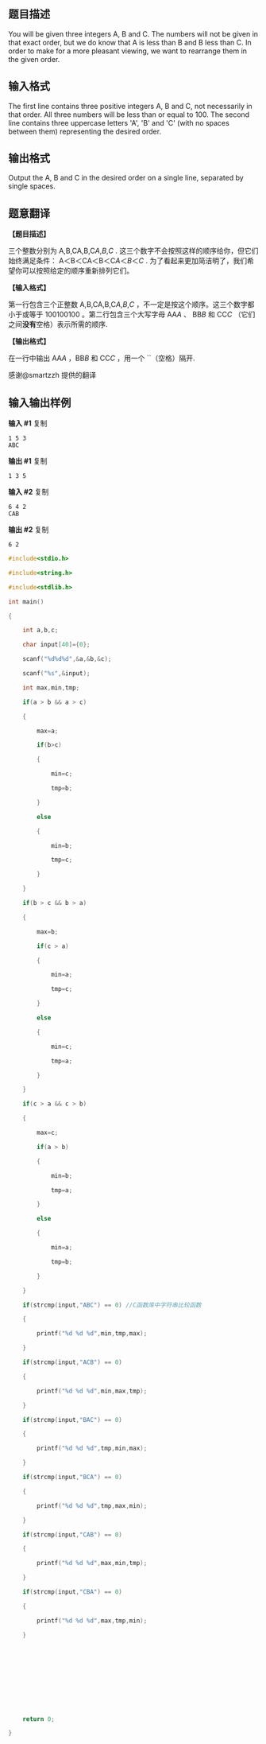 ## 题目描述

 

You will be given three integers A, B and C. The numbers will not be given in that exact order, but we do know that A is less than B and B less than C. In order to make for a more pleasant viewing, we want to rearrange them in the given order.

 

## 输入格式

 

The first line contains three positive integers A, B and C, not necessarily in that order. All three numbers will be less than or equal to 100. The second line contains three uppercase letters 'A', 'B' and 'C' (with no spaces between them) representing the desired order.

 

## 输出格式

 

Output the A, B and C in the desired order on a single line, separated by single spaces.

 

## 题意翻译

 

**【题目描述】**

三个整数分别为 A,B,CA,B,C*A*,*B*,*C* . 这三个数字不会按照这样的顺序给你，但它们始终满足条件： A＜B＜CA＜B＜C*A*＜*B*＜*C* . 为了看起来更加简洁明了，我们希望你可以按照给定的顺序重新排列它们。

**【输入格式】**

第一行包含三个正整数 A,B,CA,B,C*A*,*B*,*C* ，不一定是按这个顺序。这三个数字都小于或等于 100100100 。第二行包含三个大写字母 AA*A* 、 BB*B* 和 CC*C* （它们之间**没有**空格）表示所需的顺序.

**【输出格式】**

在一行中输出 AA*A* ，BB*B* 和 CC*C* ，用一个 ``（空格）隔开.

感谢@smartzzh 提供的翻译

 

## 输入输出样例

 

**输入 #1**    复制  

```
1 5 3
ABC
```

**输出 #1**    复制  

```
1 3 5
```

**输入 #2**    复制  

```
6 4 2
CAB
```

**输出 #2**    复制  

```
6 2 
```

```c
#include<stdio.h>

#include<string.h>

#include<stdlib.h>

int main()

{

	int a,b,c;

	char input[40]={0};

	scanf("%d%d%d",&a,&b,&c);

	scanf("%s",&input);

	int max,min,tmp;

	if(a > b && a > c)

	{

		max=a;

		if(b>c)

		{

			min=c;

			tmp=b;

		}

		else

		{

			min=b;

			tmp=c;

		}

	}

	if(b > c && b > a)

	{

		max=b;

		if(c > a)

		{

			min=a;

			tmp=c;

		}

		else

		{

			min=c;

			tmp=a;

		}

	}

	if(c > a && c > b)

	{

		max=c;

		if(a > b)

		{

			min=b;

			tmp=a;

		}

		else

		{

			min=a;

			tmp=b;

		}

	}

	if(strcmp(input,"ABC") == 0) //C函数库中字符串比较函数

	{

		printf("%d %d %d",min,tmp,max);

	}

	if(strcmp(input,"ACB") == 0) 

	{

		printf("%d %d %d",min,max,tmp);

	}

	if(strcmp(input,"BAC") == 0) 

	{

		printf("%d %d %d",tmp,min,max);

	}

	if(strcmp(input,"BCA") == 0) 

	{

		printf("%d %d %d",tmp,max,min);

	}

	if(strcmp(input,"CAB") == 0) 

	{

		printf("%d %d %d",max,min,tmp);

	}

	if(strcmp(input,"CBA") == 0) 

	{

		printf("%d %d %d",max,tmp,min);

	}











	return 0;

}
```


